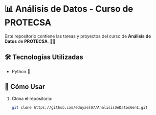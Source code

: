 # 📊 Análisis de Datos - Curso de PROTECSA

Este repositorio contiene las tareas y proyectos del curso de **Análisis de Datos** de **PROTECSA**. 🧑‍💻

## 🛠 Tecnologías Utilizadas

- Python 🐍

## 🚀 Cómo Usar

1. Clona el repositorio:
   ```bash
   git clone https://github.com/eduyael07/AnalisisDeDatosGen1.git
